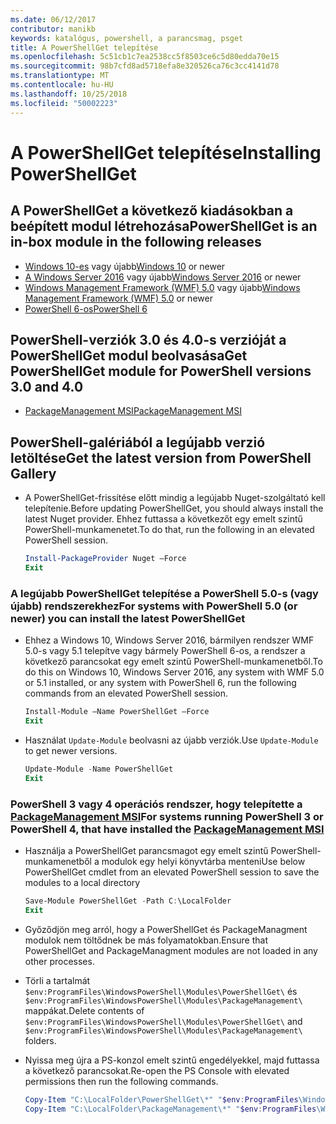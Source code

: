 ```yaml
---
ms.date: 06/12/2017
contributor: manikb
keywords: katalógus, powershell, a parancsmag, psget
title: A PowerShellGet telepítése
ms.openlocfilehash: 5c51cb1c7ea2538cc5f8503ce6c5d80edda70e15
ms.sourcegitcommit: 98b7cfd8ad5718efa8e320526ca76c3cc4141d78
ms.translationtype: MT
ms.contentlocale: hu-HU
ms.lasthandoff: 10/25/2018
ms.locfileid: "50002223"
---
```

# <a name="installing-powershellget"></a><span data-ttu-id="ab3c6-103">A PowerShellGet telepítése</span><span class="sxs-lookup"><span data-stu-id="ab3c6-103">Installing PowerShellGet</span></span>

## <a name="powershellget-is-an-in-box-module-in-the-following-releases"></a><span data-ttu-id="ab3c6-104">A PowerShellGet a következő kiadásokban a beépített modul létrehozása</span><span class="sxs-lookup"><span data-stu-id="ab3c6-104">PowerShellGet is an in-box module in the following releases</span></span>

- <span data-ttu-id="ab3c6-105">[Windows 10-es](https://www.microsoft.com/windows) vagy újabb</span><span class="sxs-lookup"><span data-stu-id="ab3c6-105">[Windows 10](https://www.microsoft.com/windows) or newer</span></span>
- <span data-ttu-id="ab3c6-106">[A Windows Server 2016](/windows-server/windows-server) vagy újabb</span><span class="sxs-lookup"><span data-stu-id="ab3c6-106">[Windows Server 2016](/windows-server/windows-server) or newer</span></span>
- <span data-ttu-id="ab3c6-107">[Windows Management Framework (WMF) 5.0](https://www.microsoft.com/download/details.aspx?id=50395) vagy újabb</span><span class="sxs-lookup"><span data-stu-id="ab3c6-107">[Windows Management Framework (WMF) 5.0](https://www.microsoft.com/download/details.aspx?id=50395) or newer</span></span>
- [<span data-ttu-id="ab3c6-108">PowerShell 6-os</span><span class="sxs-lookup"><span data-stu-id="ab3c6-108">PowerShell 6</span></span>](https://github.com/PowerShell/PowerShell/releases)

## <a name="get-powershellget-module-for-powershell-versions-30-and-40"></a><span data-ttu-id="ab3c6-109">PowerShell-verziók 3.0 és 4.0-s verzióját a PowerShellGet modul beolvasása</span><span class="sxs-lookup"><span data-stu-id="ab3c6-109">Get PowerShellGet module for PowerShell versions 3.0 and 4.0</span></span>

- [<span data-ttu-id="ab3c6-110">PackageManagement MSI</span><span class="sxs-lookup"><span data-stu-id="ab3c6-110">PackageManagement MSI</span></span>](https://www.microsoft.com/download/details.aspx?id=51451)

## <a name="get-the-latest-version-from-powershell-gallery"></a><span data-ttu-id="ab3c6-111">PowerShell-galériából a legújabb verzió letöltése</span><span class="sxs-lookup"><span data-stu-id="ab3c6-111">Get the latest version from PowerShell Gallery</span></span>

- <span data-ttu-id="ab3c6-112">A PowerShellGet-frissítése előtt mindig a legújabb Nuget-szolgáltató kell telepítenie.</span><span class="sxs-lookup"><span data-stu-id="ab3c6-112">Before updating PowerShellGet, you should always install the latest Nuget provider.</span></span> <span data-ttu-id="ab3c6-113">Ehhez futtassa a következőt egy emelt szintű PowerShell-munkamenetet.</span><span class="sxs-lookup"><span data-stu-id="ab3c6-113">To do that, run the following in an elevated PowerShell session.</span></span>

  ```powershell
  Install-PackageProvider Nuget –Force
  Exit
  ```

### <a name="for-systems-with-powershell-50-or-newer-you-can-install-the-latest-powershellget"></a><span data-ttu-id="ab3c6-114">A legújabb PowerShellGet telepítése a PowerShell 5.0-s (vagy újabb) rendszerekhez</span><span class="sxs-lookup"><span data-stu-id="ab3c6-114">For systems with PowerShell 5.0 (or newer) you can install the latest PowerShellGet</span></span>

- <span data-ttu-id="ab3c6-115">Ehhez a Windows 10, Windows Server 2016, bármilyen rendszer WMF 5.0-s vagy 5.1 telepítve vagy bármely PowerShell 6-os, a rendszer a következő parancsokat egy emelt szintű PowerShell-munkamenetből.</span><span class="sxs-lookup"><span data-stu-id="ab3c6-115">To do this on Windows 10, Windows Server 2016, any system with WMF 5.0 or 5.1 installed, or any system with PowerShell 6, run the following commands from an elevated PowerShell session.</span></span>

  ```powershell
  Install-Module –Name PowerShellGet –Force
  Exit
  ```

- <span data-ttu-id="ab3c6-116">Használat `Update-Module` beolvasni az újabb verziók.</span><span class="sxs-lookup"><span data-stu-id="ab3c6-116">Use `Update-Module` to get newer versions.</span></span>

  ```powershell
  Update-Module -Name PowerShellGet
  Exit
  ```

### <a name="for-systems-running-powershell-3-or-powershell-4-that-have-installed-the-packagemanagement-msihttpswwwmicrosoftcomdownloaddetailsaspxid51451"></a><span data-ttu-id="ab3c6-117">PowerShell 3 vagy 4 operációs rendszer, hogy telepítette a [PackageManagement MSI](https://www.microsoft.com/download/details.aspx?id=51451)</span><span class="sxs-lookup"><span data-stu-id="ab3c6-117">For systems running PowerShell 3 or PowerShell 4, that have installed the [PackageManagement MSI](https://www.microsoft.com/download/details.aspx?id=51451)</span></span>

- <span data-ttu-id="ab3c6-118">Használja a PowerShellGet parancsmagot egy emelt szintű PowerShell-munkamenetből a modulok egy helyi könyvtárba menteni</span><span class="sxs-lookup"><span data-stu-id="ab3c6-118">Use below PowerShellGet cmdlet from an elevated PowerShell session to save the modules to a local directory</span></span>

  ```powershell
  Save-Module PowerShellGet -Path C:\LocalFolder
  Exit
  ```

- <span data-ttu-id="ab3c6-119">Győződjön meg arról, hogy a PowerShellGet és PackageManagment modulok nem töltődnek be más folyamatokban.</span><span class="sxs-lookup"><span data-stu-id="ab3c6-119">Ensure that PowerShellGet and PackageManagment modules are not loaded in any other processes.</span></span>
- <span data-ttu-id="ab3c6-120">Törli a tartalmát `$env:ProgramFiles\WindowsPowerShell\Modules\PowerShellGet\` és `$env:ProgramFiles\WindowsPowerShell\Modules\PackageManagement\` mappákat.</span><span class="sxs-lookup"><span data-stu-id="ab3c6-120">Delete contents of `$env:ProgramFiles\WindowsPowerShell\Modules\PowerShellGet\` and  `$env:ProgramFiles\WindowsPowerShell\Modules\PackageManagement\` folders.</span></span>
- <span data-ttu-id="ab3c6-121">Nyissa meg újra a PS-konzol emelt szintű engedélyekkel, majd futtassa a következő parancsokat.</span><span class="sxs-lookup"><span data-stu-id="ab3c6-121">Re-open the PS Console with elevated permissions then run the following commands.</span></span>

  ```powershell
  Copy-Item "C:\LocalFolder\PowerShellGet\*" "$env:ProgramFiles\WindowsPowerShell\Modules\PowerShellGet\" -Recurse -Force
  Copy-Item "C:\LocalFolder\PackageManagement\*" "$env:ProgramFiles\WindowsPowerShell\Modules\PackageManagement\" -Recurse -Force
  ```

